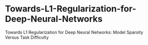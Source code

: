 # Towards-L1-Regularization-for-Deep-Neural-Networks
Towards L1 Regularization for Deep Neural Networks: Model Sparsity Versus Task Difficulty
